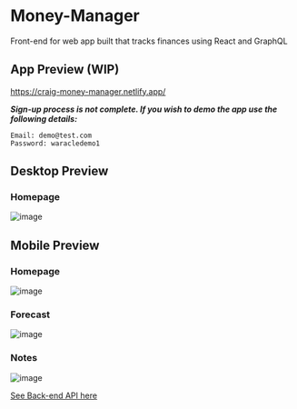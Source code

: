 # Money-Manager

Front-end for web app built that tracks finances using React and GraphQL

## App Preview (WIP)

https://craig-money-manager.netlify.app/


***Sign-up process is not complete. If you wish to demo the app use the following details:***

```
Email: demo@test.com
Password: waracledemo1
```

## Desktop Preview

### Homepage

![image](https://user-images.githubusercontent.com/41014229/230735085-297652cc-3be5-410b-bcb1-71a0a75cf347.png)


## Mobile Preview

### Homepage

![image](https://user-images.githubusercontent.com/41014229/230735145-3bec6012-64ea-4647-9f40-26b066857e6b.png) 

### Forecast

![image](https://user-images.githubusercontent.com/41014229/230735448-713b030d-3330-48d8-940f-fc8a07c7e8e3.png)

### Notes

![image](https://user-images.githubusercontent.com/41014229/230735172-dab1532a-07ae-4857-829f-3c6b6aade036.png)


[See Back-end API here](https://github.com/Craig-97/Money-Manager-API)
